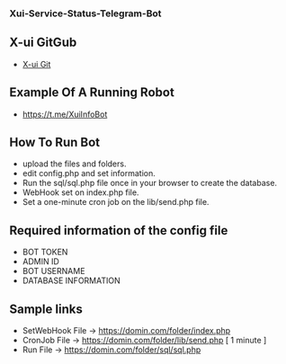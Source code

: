 ### Xui-Service-Status-Telegram-Bot

## X-ui GitGub
- [X-ui Git](https://github.com/vaxilu/x-ui)

## Example Of A Running Robot
 - https://t.me/XuiInfoBot

## How To Run Bot 

- upload the files and folders.
- edit config.php and set information.
- Run the sql/sql.php file once in your browser to create the database.
- WebHook set on index.php file.
- Set a one-minute cron job on the lib/send.php file.

## Required information of the config file

 - BOT TOKEN
 - ADMIN ID
 - BOT USERNAME
 - DATABASE INFORMATION

## Sample links

- SetWebHook File -> https://domin.com/folder/index.php
- CronJob File -> https://domin.com/folder/lib/send.php [ 1 minute ]
- Run File -> https://domin.com/folder/sql/sql.php

